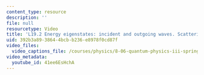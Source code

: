 ```yaml
---
content_type: resource
description: ''
file: null
resourcetype: Video
title: 'L19.2 Energy eigenstates: incident and outgoing waves. Scattering amplitude'
uid: 392b3a89-3864-4bcb-b236-e8978f0cd87f
video_files:
  video_captions_file: /courses/physics/8-06-quantum-physics-iii-spring-2018/video-lectures/scattering-and-identical-particles/L19-2/41ee6EsHchA.vtt
video_metadata:
  youtube_id: 41ee6EsHchA
---
```


